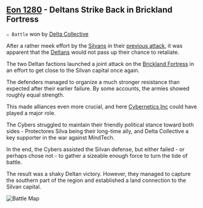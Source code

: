 ## [Eon 1280](<https://zeithalt.github.io/t/#eon1280>) - Deltans Strike Back in Brickland Fortress

`⚔️ Battle` won by [Delta Collective](<https://zeithalt.github.io/r/delta_collective.html>)

After a rather meek effort by the [Silvans](<https://zeithalt.github.io/r/silvans.html>) in their [previous attack](<https://zeithalt.github.io/t/#eon1272>), it was apparent that the [Deltans](<https://zeithalt.github.io/r/deltans.html>) would not pass up their chance to retaliate.

The two Deltan factions launched a joint attack on the [Brickland Fortress](<https://zeithalt.github.io/r/brickland_fortress.html>) in an effort to get close to the Silvan capital once again.

The defenders managed to organize a much stronger resistance than expected after their earlier failure. By some accounts, the armies showed roughly equal strength.

This made alliances even more crucial, and here [Cybernetics Inc](<https://zeithalt.github.io/r/cybernetics_inc.html>) could have played a major role.

The Cybers struggled to maintain their friendly political stance toward both sides - Protectores Silva being their long-time ally, and Delta Collective a key supporter in the war against MindTech.

In the end, the Cybers assisted the Silvan defense, but either failed - or perhaps chose not - to gather a sizeable enough force to turn the tide of battle.

The result was a shaky Deltan victory. However, they managed to capture the southern part of the region and established a land connection to the Silvan capital.

![Battle Map](https://zeithalt.github.io/t/m/eon1280.png)

<!---
type: battle
number: 112
place: brickland_fortress
-->